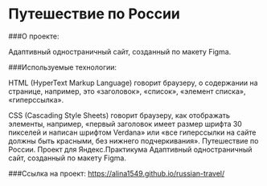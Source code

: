 # Путешествие по России

###О проекте:

Адаптивный одностраничный сайт, созданный по макету Figma.


###Используемые технологии:

HTML (HyperText Markup Language) говорит браузеру, о содержании на странице, например, это «заголовок», «список», «элемент списка», «гиперссылка».

CSS (Cascading Style Sheets) говорит браузеру, как отображать элементы, например, «первый заголовок имеет размер шрифта 30 пикселей и написан шрифтом Verdana» или «все гиперссылки на сайте должны быть красными, без нижнего подчеркивания».
Путешествие по России. Проект для Яндекс.Практикума
Адаптивный одностраничный сайт, созданный по макету Figma.

###Ссылка на проект: https://alina1549.github.io/russian-travel/